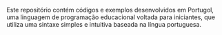 Este repositório contém códigos e exemplos desenvolvidos em Portugol, uma linguagem de programação educacional voltada para iniciantes, que utiliza uma sintaxe simples e intuitiva baseada na língua portuguesa.
